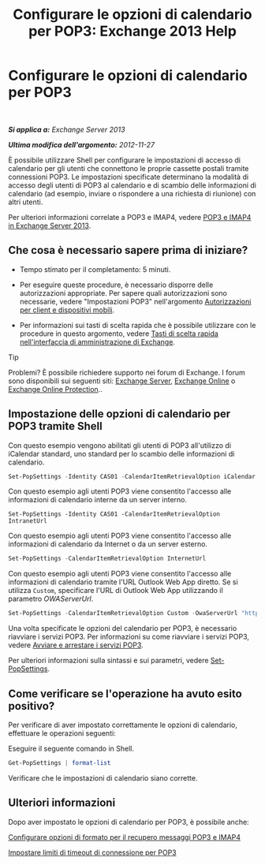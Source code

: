 ﻿---
title: 'Configurare le opzioni di calendario per POP3: Exchange 2013 Help'
TOCTitle: Configurare le opzioni di calendario per POP3
ms:assetid: ac3d60a0-8697-4c06-9e93-f8d2c4b157b6
ms:mtpsurl: https://technet.microsoft.com/it-it/library/Bb124133(v=EXCHG.150)
ms:contentKeyID: 50555656
ms.date: 05/22/2018
mtps_version: v=EXCHG.150
ms.translationtype: MT
---

# Configurare le opzioni di calendario per POP3

 

_**Si applica a:** Exchange Server 2013_

_**Ultima modifica dell'argomento:** 2012-11-27_

È possibile utilizzare Shell per configurare le impostazioni di accesso di calendario per gli utenti che connettono le proprie cassette postali tramite connessioni POP3. Le impostazioni specificate determinano la modalità di accesso degli utenti di POP3 al calendario e di scambio delle informazioni di calendario (ad esempio, inviare o rispondere a una richiesta di riunione) con altri utenti.

Per ulteriori informazioni correlate a POP3 e IMAP4, vedere [POP3 e IMAP4 in Exchange Server 2013](pop3-and-imap4-in-exchange-server-2013-exchange-2013-help.md).

## Che cosa è necessario sapere prima di iniziare?

  - Tempo stimato per il completamento: 5 minuti.

  - Per eseguire queste procedure, è necessario disporre delle autorizzazioni appropriate. Per sapere quali autorizzazioni sono necessarie, vedere "Impostazioni POP3" nell'argomento [Autorizzazioni per client e dispositivi mobili](clients-and-mobile-devices-permissions-exchange-2013-help.md).

  - Per informazioni sui tasti di scelta rapida che è possibile utilizzare con le procedure in questo argomento, vedere [Tasti di scelta rapida nell'interfaccia di amministrazione di Exchange](keyboard-shortcuts-in-the-exchange-admin-center-exchange-online-protection-help.md).


> [!TIP]
> Problemi? È possibile richiedere supporto nei forum di Exchange. I forum sono disponibili sui seguenti siti: <A href="https://go.microsoft.com/fwlink/p/?linkid=60612">Exchange Server</A>, <A href="https://go.microsoft.com/fwlink/p/?linkid=267542">Exchange Online</A> o <A href="https://go.microsoft.com/fwlink/p/?linkid=285351">Exchange Online Protection</A>..



## Impostazione delle opzioni di calendario per POP3 tramite Shell

Con questo esempio vengono abilitati gli utenti di POP3 all'utilizzo di iCalendar standard, uno standard per lo scambio delle informazioni di calendario.

```powershell
Set-PopSettings -Identity CAS01 -CalendarItemRetrievalOption iCalendar
```

Con questo esempio agli utenti POP3 viene consentito l'accesso alle informazioni di calendario interne da un server interno.

    Set-PopSettings -Identity CAS01 -CalendarItemRetrievalOption IntranetUrl 

Con questo esempio agli utenti POP3 viene consentito l'accesso alle informazioni di calendario da Internet o da un server esterno.

```powershell
Set-PopSettings -CalendarItemRetrievalOption InternetUrl
```

Con questo esempio agli utenti POP3 viene consentito l'accesso alle informazioni di calendario tramite l'URL Outlook Web App diretto. Se si utilizza `Custom`, specificare l'URL di Outlook Web App utilizzando il parametro *OWAServerUrl*.

```powershell
Set-PopSettings -CalendarItemRetrievalOption Custom -OwaServerUrl "https://OwaServer01"
```

Una volta specificate le opzioni del calendario per POP3, è necessario riavviare i servizi POP3. Per informazioni su come riavviare i servizi POP3, vedere [Avviare e arrestare i servizi POP3](start-and-stop-the-pop3-services-exchange-2013-help.md).

Per ulteriori informazioni sulla sintassi e sui parametri, vedere [Set-PopSettings](https://technet.microsoft.com/it-it/library/aa997154\(v=exchg.150\)).

## Come verificare se l'operazione ha avuto esito positivo?

Per verificare di aver impostato correttamente le opzioni di calendario, effettuare le operazioni seguenti:

Eseguire il seguente comando in Shell.

```powershell
Get-PopSettings | format-list
```

Verificare che le impostazioni di calendario siano corrette.

## Ulteriori informazioni

Dopo aver impostato le opzioni di calendario per POP3, è possibile anche:

[Configurare opzioni di formato per il recupero messaggi POP3 e IMAP4](configure-pop3-and-imap4-message-retrieval-format-options-exchange-2013-help.md)

[Impostare limiti di timeout di connessione per POP3](set-connection-time-out-limits-for-pop3-exchange-2013-help.md)

